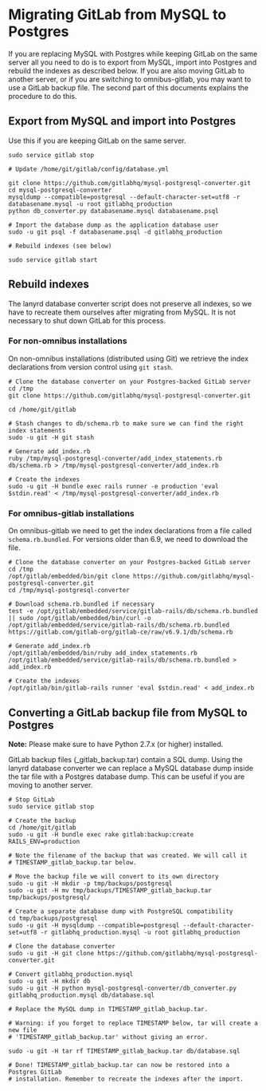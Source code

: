 # Migrating GitLab from MySQL to Postgres

If you are replacing MySQL with Postgres while keeping GitLab on the same server all you need to do is to export from MySQL, import into Postgres and rebuild the indexes as described below. If you are also moving GitLab to another server, or if you are switching to omnibus-gitlab, you may want to use a GitLab backup file. The second part of this documents explains the procedure to do this.

## Export from MySQL and import into Postgres

Use this if you are keeping GitLab on the same server.

```
sudo service gitlab stop

# Update /home/git/gitlab/config/database.yml

git clone https://github.com/gitlabhq/mysql-postgresql-converter.git
cd mysql-postgresql-converter
mysqldump --compatible=postgresql --default-character-set=utf8 -r databasename.mysql -u root gitlabhq_production
python db_converter.py databasename.mysql databasename.psql

# Import the database dump as the application database user
sudo -u git psql -f databasename.psql -d gitlabhq_production

# Rebuild indexes (see below)

sudo service gitlab start
```

## Rebuild indexes

The lanyrd database converter script does not preserve all indexes, so we have to recreate them ourselves after migrating from MySQL. It is not necessary to shut down GitLab for this process.

### For non-omnibus installations

On non-omnibus installations (distributed using Git) we retrieve the index declarations from version control using `git stash`.

```
# Clone the database converter on your Postgres-backed GitLab server
cd /tmp
git clone https://github.com/gitlabhq/mysql-postgresql-converter.git

cd /home/git/gitlab

# Stash changes to db/schema.rb to make sure we can find the right index statements
sudo -u git -H git stash

# Generate add_index.rb
ruby /tmp/mysql-postgresql-converter/add_index_statements.rb db/schema.rb > /tmp/mysql-postgresql-converter/add_index.rb

# Create the indexes
sudo -u git -H bundle exec rails runner -e production 'eval $stdin.read' < /tmp/mysql-postgresql-converter/add_index.rb
```

### For omnibus-gitlab installations

On omnibus-gitlab we need to get the index declarations from a file called `schema.rb.bundled`. For versions older than 6.9, we need to download the file.

```
# Clone the database converter on your Postgres-backed GitLab server
cd /tmp
/opt/gitlab/embedded/bin/git clone https://github.com/gitlabhq/mysql-postgresql-converter.git
cd /tmp/mysql-postgresql-converter

# Download schema.rb.bundled if necessary
test -e /opt/gitlab/embedded/service/gitlab-rails/db/schema.rb.bundled || sudo /opt/gitlab/embedded/bin/curl -o /opt/gitlab/embedded/service/gitlab-rails/db/schema.rb.bundled https://gitlab.com/gitlab-org/gitlab-ce/raw/v6.9.1/db/schema.rb

# Generate add_index.rb
/opt/gitlab/embedded/bin/ruby add_index_statements.rb /opt/gitlab/embedded/service/gitlab-rails/db/schema.rb.bundled > add_index.rb

# Create the indexes
/opt/gitlab/bin/gitlab-rails runner 'eval $stdin.read' < add_index.rb
```

## Converting a GitLab backup file from MySQL to Postgres
**Note:** Please make sure to have Python 2.7.x (or higher) installed.

GitLab backup files (<timestamp>_gitlab_backup.tar) contain a SQL dump. Using the lanyrd database converter we can replace a MySQL database dump inside the tar file with a Postgres database dump. This can be useful if you are moving to another server.

```
# Stop GitLab
sudo service gitlab stop

# Create the backup
cd /home/git/gitlab
sudo -u git -H bundle exec rake gitlab:backup:create RAILS_ENV=production

# Note the filename of the backup that was created. We will call it
# TIMESTAMP_gitlab_backup.tar below.

# Move the backup file we will convert to its own directory
sudo -u git -H mkdir -p tmp/backups/postgresql
sudo -u git -H mv tmp/backups/TIMESTAMP_gitlab_backup.tar tmp/backups/postgresql/

# Create a separate database dump with PostgreSQL compatibility
cd tmp/backups/postgresql
sudo -u git -H mysqldump --compatible=postgresql --default-character-set=utf8 -r gitlabhq_production.mysql -u root gitlabhq_production

# Clone the database converter
sudo -u git -H git clone https://github.com/gitlabhq/mysql-postgresql-converter.git

# Convert gitlabhq_production.mysql
sudo -u git -H mkdir db
sudo -u git -H python mysql-postgresql-converter/db_converter.py gitlabhq_production.mysql db/database.sql

# Replace the MySQL dump in TIMESTAMP_gitlab_backup.tar.

# Warning: if you forget to replace TIMESTAMP below, tar will create a new file
# 'TIMESTAMP_gitlab_backup.tar' without giving an error.

sudo -u git -H tar rf TIMESTAMP_gitlab_backup.tar db/database.sql

# Done! TIMESTAMP_gitlab_backup.tar can now be restored into a Postgres GitLab
# installation. Remember to recreate the indexes after the import.
```
